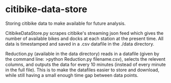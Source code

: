 citibike-data-store
===================
Storing citibike data to make available for future analysis.

CitibikeDataStore.py scrapes citibike's streaming json feed which gives the number of available bikes and docks at each station at the present time. 
All data is timestamped and saved in a .csv datafile in the ./data directory.

Reduction.py (available in the data directory) reads in a datafile (given by the command line: >python Reduction.py filename.csv), selects the relevent columns, and outputs the data for every 10 minutes (instead of every minute in the full file). This is to make the datafiles easier to store and download, while still having a small enough time gap between data points.

